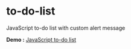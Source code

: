 # to-do-list
JavaScript to-do list with custom alert message 

**Demo :** [JavaScript to-do list](https://buddhalimbu.github.io/to-do-list/index.html)
